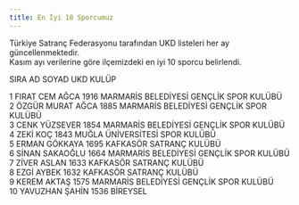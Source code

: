 ```yaml
---
title: En İyi 10 Sporcumuz
---
```


Türkiye Satranç Federasyonu tarafından UKD listeleri her ay güncellenmektedir.  
Kasım ayı verilerine göre ilçemizdeki en iyi 10 sporcu belirlendi.  

SIRA	AD	SOYAD	UKD	KULÜP  

1	FIRAT CEM	 AĞCA	1916	MARMARİS BELEDİYESİ GENÇLİK SPOR KULÜBÜ  
2	ÖZGÜR MURAT	 AĞCA	1885	MARMARİS BELEDİYESİ GENÇLİK SPOR KULÜBÜ  
3	CENK	 YÜZSEVER	1854	MARMARİS BELEDİYESİ GENÇLİK SPOR KULÜBÜ  
4	ZEKİ	 KOÇ	1843	MUĞLA ÜNİVERSİTESİ SPOR KULÜBÜ  
5	ERMAN	GÖKKAYA	1695	KAFKASÖR SATRANÇ KULÜBÜ  
6	SİNAN	SAKAOĞLU	1664	MARMARİS BELEDİYESİ GENÇLİK SPOR KULÜBÜ  
7	ZİVER	ASLAN	1633	KAFKASÖR SATRANÇ KULÜBÜ  
8	EZGİ	AYBEK	1632	KAFKASÖR SATRANÇ KULÜBÜ  
9	KEREM	AKTAŞ	1575	MARMARİS BELEDİYESİ GENÇLİK SPOR KULÜBÜ  
10	YAVUZHAN	ŞAHİN	1536	BİREYSEL  
